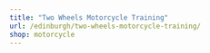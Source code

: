 ```yaml
---
title: "Two Wheels Motorcycle Training"
url: /edinburgh/two-wheels-motorcycle-training/
shop: motorcycle
---
```

